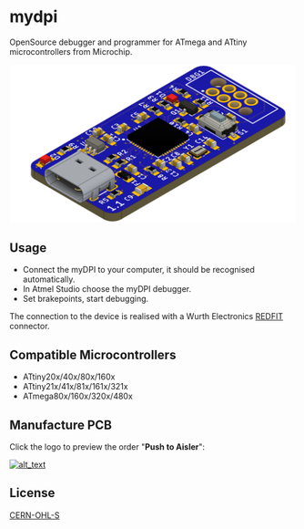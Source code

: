 # mydpi
OpenSource debugger and programmer for ATmega and ATtiny microcontrollers from Microchip.

<p align="center">
  <img width="512" src="/renders/20200423_myDPI_V1.1.png">
</p>

## Usage
+ Connect the myDPI to your computer, it should be recognised automatically. 
+ In Atmel Studio choose the myDPI debugger.
+ Set brakepoints, start debugging.

The connection to the device is realised with a Wurth Electronics [REDFIT](https://www.we-online.com/web/en/electronic_components/produkte_pb/produktinnovationen/redfit.php)
connector.

## Compatible Microcontrollers
+ ATtiny20x/40x/80x/160x
+ ATtiny21x/41x/81x/161x/321x
+ ATmega80x/160x/320x/480x

## Manufacture PCB
Click the logo to preview the order "**Push to Aisler**":

[<img alt="alt_text" width="300" src="https://cdn.aisler.net/packs/static/e01c7ccf5352ef837a15.png">](https://aisler.net/p/new?url=https://raw.githubusercontent.com/jrzwee/mydpi/master/hardware/mydpi.brd&ref=github)


## License
[CERN-OHL-S](https://ohwr.org/cern_ohl_s_v2.pdf)
